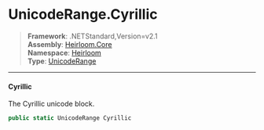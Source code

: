 # UnicodeRange.Cyrillic

> **Framework**: .NETStandard,Version=v2.1  
> **Assembly**: [Heirloom.Core][0]  
> **Namespace**: [Heirloom][0]  
> **Type**: [UnicodeRange][1]  

--------------------------------------------------------------------------------

#### Cyrillic

The Cyrillic unicode block.

```cs
public static UnicodeRange Cyrillic
```

[0]: ..\Heirloom.Core.md
[1]: Heirloom.UnicodeRange.md
